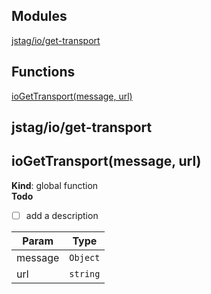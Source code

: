 ## Modules

<dl>
<dt><a href="#module_jstag/io/get-transport">jstag/io/get-transport</a></dt>
<dd></dd>
</dl>

## Functions

<dl>
<dt><a href="#ioGetTransport">ioGetTransport(message, url)</a></dt>
<dd></dd>
</dl>

<a name="module_jstag/io/get-transport"></a>

## jstag/io/get-transport
<a name="ioGetTransport"></a>

## ioGetTransport(message, url)
**Kind**: global function  
**Todo**

- [ ] add a description


| Param | Type |
| --- | --- |
| message | <code>Object</code> | 
| url | <code>string</code> | 

